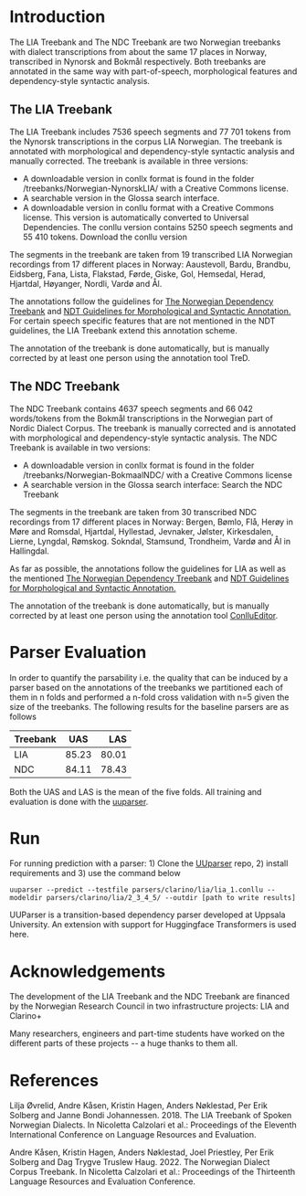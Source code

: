 # Introduction

The LIA Treebank and The NDC Treebank are two Norwegian treebanks with dialect transcriptions from about the same 17 places in Norway, transcribed in Nynorsk and Bokmål respectively.  Both treebanks are annotated in the same way with part-of-speech, morphological features and dependency-style syntactic analysis.

## The LIA Treebank

The LIA Treebank includes 7536 speech segments and 77 701 tokens from the Nynorsk transcriptions in the corpus LIA Norwegian. The treebank is annotated with morphological and dependency-style syntactic analysis and manually corrected. The treebank is available in three versions:

* A downloadable version in conllx format is found in the folder /treebanks/Norwegian-NynorskLIA/ with a Creative Commons license.
* A searchable version in the Glossa search interface.
* A downloadable version in conllu format with a Creative Commons license. This version is automatically converted to Universal Dependencies. The conllu version contains 5250 speech segments and 55 410 tokens. Download the conllu version

The segments in the treebank are taken from 19 transcribed LIA Norwegian recordings from 17 different places in Norway: Aaustevoll, Bardu, Brandbu, Eidsberg, Fana, Lista, Flakstad, Førde, Giske, Gol, Hemsedal, Herad, Hjartdal, Høyanger, Nordli, Vardø and Ål.

The annotations follow the guidelines for [The Norwegian Dependency Treebank](https://aclanthology.org/L14-1273/ "The Norwegian Dependency Treebank") and [NDT Guidelines for Morphological and Syntactic Annotation.](https://www.nb.no/sbfil/dok/20140314_guidelines_ndt_english.pdf) For certain speech specific features that are not mentioned in the NDT guidelines, the LIA Treebank extend this annotation scheme.

The annotation of the treebank is done automatically, but is manually corrected by at least one person using the annotation tool TreD.

## The NDC Treebank

The NDC Treebank contains 4637 speech segments and 66 042 words/tokens from the Bokmål transcriptions in the Norwegian part of Nordic Dialect Corpus. The treebank is manually corrected and is annotated with morphological and dependency-style syntactic analysis. The NDC Treebank is available in two versions:

* A downloadable version in conllx format is found in the folder /treebanks/Norwegian-BokmaalNDC/ with a Creative Commons license
* A searchable version in the Glossa search interface: Search the NDC Treebank

The segments in the treebank are taken from 30 transcribed NDC recordings from 17 different places in Norway: Bergen, Bømlo, Flå, Herøy in Møre and Romsdal, Hjartdal, Hyllestad, Jevnaker, Jølster, Kirkesdalen, Lierne, Lyngdal, Rømskog. Sokndal, Stamsund, Trondheim, Vardø and Ål in Hallingdal.

As far as possible, the annotations follow the guidelines for LIA as well as the mentioned [The Norwegian Dependency Treebank](https://aclanthology.org/L14-1273/ "The Norwegian Dependency Treebank") and [NDT Guidelines for Morphological and Syntactic Annotation.](https://www.nb.no/sbfil/dok/20140314_guidelines_ndt_english.pdf)

The annotation of the treebank is done automatically, but is manually corrected by at least one person using the annotation tool [ConlluEditor](https://github.com/Orange-OpenSource/conllueditor "ConlluEditor").

# Parser Evaluation

In order to quantify the parsability i.e. the quality that can be induced by a parser based on the annotations of the treebanks we partitioned each of them in n folds and performed a n-fold cross validation with n=5 given the size of the treebanks. The following results for the baseline parsers are as follows

| Treebank   | UAS    | LAS    |
|---------------|:-------:|--------:|
| LIA                | 85.23 | 80.01 |
| NDC             | 84.11 | 78.43 |

Both the UAS and LAS is the mean of the five folds. All training and evaluation is done with the [uuparser](https://github.com/UppsalaNLP/uuparser "uuparser").

# Run

For running prediction with a parser: 1) Clone the [UUparser](https://github.com/attardi/uuparser) repo, 2) install requirements and 3) use the command below

```console
uuparser --predict --testfile parsers/clarino/lia/lia_1.conllu --modeldir parsers/clarino/lia/2_3_4_5/ --outdir [path to write results]
```
UUParser is a transition-based dependency parser developed at Uppsala University. An extension with support for Huggingface Transformers is used here.

# Acknowledgements

The development of the LIA Treebank and the NDC Treebank are financed by the Norwegian Research Council in two infrastructure projects: LIA and Clarino+

Many researchers, engineers and part-time students have worked on the different parts of these projects -- a huge thanks to them all.

# References

Lilja Øvrelid, Andre Kåsen, Kristin Hagen, Anders Nøklestad, Per Erik Solberg and Janne Bondi Johannessen. 2018. The LIA Treebank of Spoken Norwegian Dialects. In Nicoletta Calzolari et al.: Proceedings of the Eleventh International Conference on Language Resources and Evaluation.

Andre Kåsen, Kristin Hagen, Anders Nøklestad, Joel Priestley, Per Erik Solberg and Dag Trygve Truslew Haug. 2022. The Norwegian Dialect Corpus Treebank. In Nicoletta Calzolari et al.: Proceedings of the Thirteenth Language Resources and Evaluation Conference.

